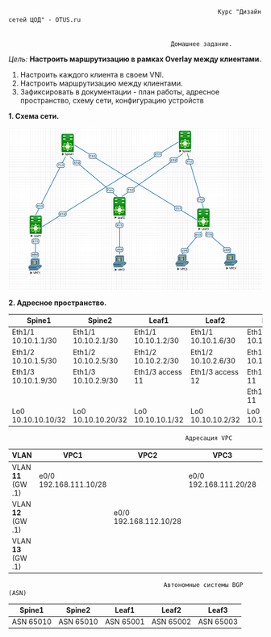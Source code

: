                                                               Курс "Дизайн сетей ЦОД" - OTUS.ru


                                                 Домашнее задание. 
*Цель:* **Настроить маршрутизацию в рамках Overlay между клиентами.**


1. Настроить каждого клиента в своем VNI.
2. Настроить маршрутизацию между клиентами.
3. Зафиксировать в документации - план работы, адресное пространство, схему сети, конфигурацию устройств


**1. Схема сети.**

![](Scheme/Scheme.png)

**2. Адресное пространство.** 

|      Spine1           |     Spine2             |         Leaf1          |       Leaf2            |     Leaf3              |
|-----------------------|------------------------|------------------------|------------------------|------------------------|
| Eth1/1 10.10.1.1/30   | Eth1/1 10.10.2.1/30    | Eth1/1 10.10.1.2/30    | Eth1/1 10.10.1.6/30    | Eth1/1 10.10.1.9/30    |
| Eth1/2 10.10.1.5/30   | Eth1/2 10.10.2.5/30    | Eth1/2 10.10.2.2/30    | Eth1/2 10.10.2.6/30    | Eth1/2 10.10.2.9/30    |
| Eth1/3 10.10.1.9/30   | Eth1/3 10.10.2.9/30    | Eth1/3 access 11       | Eth1/3 access 12       | Eth1/3 access 11       |
|                       |                        |                        |                        | Eth1/4 access 11       |  
| Lo0 10.10.10.10/32    | Lo0 10.10.10.20/32     | Lo0 10.10.10.1/32      | Lo0 10.10.10.2/32      | Lo0 10.10.10.3/32      |


                                                     Адресация VPC             

|         VLAN          |      VPC1              |         VPC2           |          VPC3          |         VPC4           |
|-----------------------|------------------------|------------------------|------------------------|------------------------|
|   VLAN **11** (GW .1) | e0/0 192.168.111.10/28 |                        | e0/0 192.168.111.20/28 |                        |  
|   VLAN **12** (GW .1) |                        | e0/0 192.168.112.10/28 |                        | e0/0 192.168.113.10/28 | 
|   VLAN **13** (GW .1) |                        |                        |                        |                        | 


                                               Автономные системы BGP (ASN)

|      Spine1           |     Spine2            |         Leaf1         |       Leaf2           |     Leaf3             |
|-----------------------|-----------------------|-----------------------|-----------------------|-----------------------|
| ASN 65010             | ASN 65010             | ASN 65001             | ASN 65002             | ASN 65003             |
